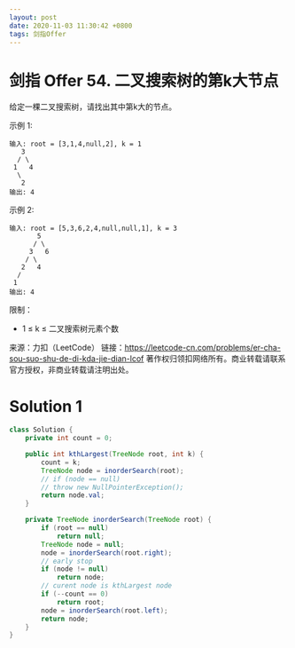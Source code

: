 ```yaml
---
layout: post
date: 2020-11-03 11:30:42 +0800
tags: 剑指Offer
---
```


# 剑指 Offer 54. 二叉搜索树的第k大节点

给定一棵二叉搜索树，请找出其中第k大的节点。

示例 1:
```
输入: root = [3,1,4,null,2], k = 1
   3
  / \
 1   4
  \
   2
输出: 4
```
示例 2:
```
输入: root = [5,3,6,2,4,null,null,1], k = 3
       5
      / \
     3   6
    / \
   2   4
  /
 1
输出: 4
```
限制：
+ 1 ≤ k ≤ 二叉搜索树元素个数

来源：力扣（LeetCode）
链接：https://leetcode-cn.com/problems/er-cha-sou-suo-shu-de-di-kda-jie-dian-lcof
著作权归领扣网络所有。商业转载请联系官方授权，非商业转载请注明出处。

# Solution 1
``` java
class Solution {
    private int count = 0;

    public int kthLargest(TreeNode root, int k) {
        count = k;
        TreeNode node = inorderSearch(root);
        // if (node == null)
        // throw new NullPointerException();
        return node.val;
    }

    private TreeNode inorderSearch(TreeNode root) {
        if (root == null)
            return null;
        TreeNode node = null;
        node = inorderSearch(root.right);
        // early stop
        if (node != null)
            return node;
        // curent node is kthLargest node
        if (--count == 0)
            return root;
        node = inorderSearch(root.left);
        return node;
    }
}
```